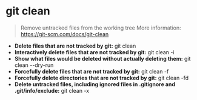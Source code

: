 # git clean
> Remove untracked files from the working tree
> More information: <https://git-scm.com/docs/git-clean>
- **Delete files that are not tracked by git:**
git clean
- **Interactively delete files that are not tracked by git:**
git clean -i
- **Show what files would be deleted without actually deleting them:**
git clean --dry-run
- **Forcefully delete files that are not tracked by git:**
git clean -f
- **Forcefully delete directories that are not tracked by git:**
git clean -fd
- **Delete untracked files, including ignored files in .gitignore and .git/info/exclude:**
git clean -x
